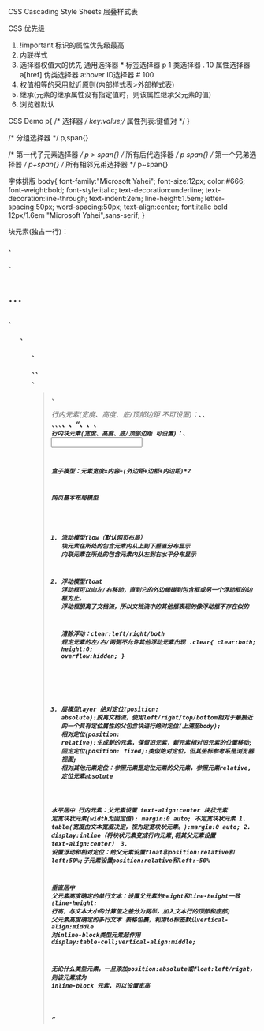 CSS Cascading Style Sheets 层叠样式表

CSS 优先级
1. !important 标识的属性优先级最高
2. 内联样式
3. 选择器权值大的优先
	通用选择器	*
	标签选择器	p		1
	类选择器		.		10
	属性选择器	a[href]
	伪类选择器	a:hover
	ID选择器		#		100
4. 权值相等的采用就近原则(内部样式表>外部样式表)
5. 继承(元素的继承属性没有指定值时，则该属性继承父元素的值)
6. 浏览器默认

CSS Demo
p{  /* 选择器 */
	key:value;/* 属性列表:键值对 */
}

/* 分组选择器 */
p,span{}

/* 第一代子元素选择器 */
p > span{}
/* 所有后代选择器 */
p span{}
/* 第一个兄弟选择器 */
p+span{}
/* 所有相邻兄弟选择器 */
p~span{}

字体排版
body{
	font-family:"Microsoft Yahei";
	font-size:12px;
	color:#666;
	font-weight:bold;
	font-style:italic;
	text-decoration:underline;
	text-decoration:line-through;
	text-indent:2em;
	line-height:1.5em;
	letter-spacing:50px;
	word-spacing:50px;
	text-align:center;
	font:italic bold 12px/1.6em "Microsoft Yahei",sans-serif;
}

块元素(独占一行)：<div>、<p>、<h1>...<h6>、<ol>、<ul>、<dl>、<table>、<address>、<blockquote> 、<form>
行内元素(宽度、高度、底/顶部边距 不可设置)：<a>、<span>、<br>、<i>、<em>、<strong>、<label>、<q>、<var>、<cite>、<code>
行内块元素(宽度、高度、底/顶部边距 可设置)：<img>、<input>
	
盒子模型：元素宽度=内容+(外边距+边框+内边距)*2

网页基本布局模型
1. 流动模型flow（默认网页布局）
	块元素在所处的包含元素内从上到下垂直分布显示
	内联元素在所处的包含元素内从左到右水平分布显示
2. 浮动模型float
	浮动框可以向左/右移动，直到它的外边缘碰到包含框或另一个浮动框的边框为止。
	浮动框脱离了文档流，所以文档流中的其他框表现的像浮动框不存在似的

	清除浮动：clear:left/right/both	规定元素的左/右/两侧不允许其他浮动元素出现
	.clear{
	    clear:both;
	    height:0;
	    overflow:hidden;
	}
	<p class="clear"></p>
3. 层模型layer
	绝对定位(position: absolute):脱离文档流，使用left/right/top/bottom相对于最接近的一个具有定位属性的父包含块进行绝对定位(上溯至body);
	相对定位(position: relative):生成新的元素，保留旧元素，新元素相对旧元素的位置移动;
	固定定位(position: fixed):类似绝对定位，但其坐标参考系是浏览器视图;
相对其他元素定位：参照元素是定位元素的父元素，参照元素relative,定位元素absolute

水平居中
	行内元素：父元素设置	text-align:center
	块状元素
		定宽块状元素(width为固定值):	margin:0 auto;
		不定宽块状元素
			1. table(宽度由文本宽度决定，视为定宽块状元素。):margin:0 auto;
			2. display:inline（将块状元素变成行内元素,将其父元素设置 text-align:center）
			3. 设置浮动和相对定位：给父元素设置float和position:relative和left:50%;子元素设置position:relative和left:-50%

垂直居中
	父元素高度确定的单行文本：设置父元素的height和line-height一致(line-height: 行高，与文本大小的计算值之差分为两半，加入文本行的顶部和底部)
	父元素高度确定的多行文本
		表格包裹，利用td标签默认vertical-align:middle 对inline-block类型元素起作用
		display:table-cell;vertical-align:middle;

无论什么类型元素，一旦添加position:absolute或float:left/right，则该元素成为 inline-block 元素，可以设置宽高